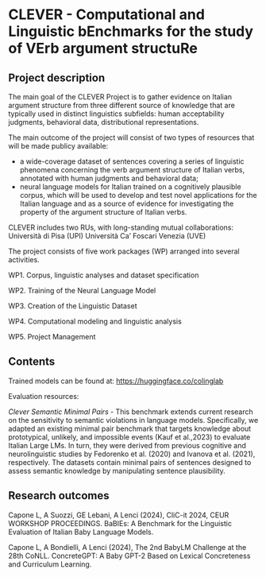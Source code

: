 # CLEVER - Computational and Linguistic bEnchmarks for the study of VErb argument structuRe 

## Project description
The main goal of the CLEVER Project is to gather evidence on Italian argument structure from three different source of knowledge that are typically used in distinct linguistics subfields: human acceptability judgments, behavioral data, distributional representations.

The main outcome of the project will consist of two types of resources that will be made publicy available: 

- a wide-coverage dataset of sentences covering a series of linguistic phenomena concerning the verb argument structure of Italian verbs, annotated with human judgments and behavioral data;
- neural language models for Italian trained on a cognitively plausible corpus, which will be used to develop and test novel applications for the Italian language and as a source of evidence for investigating the property of the argument structure of Italian verbs.

CLEVER includes two RUs, with long-standing mutual collaborations:
Università di Pisa (UPI)
Università Ca’ Foscari Venezia (UVE)



The project consists of five work packages (WP) arranged into several activities.

  WP1. Corpus, linguistic analyses and dataset specification

  WP2. Training of the Neural Language Model

  WP3. Creation of the Linguistic Dataset

  WP4. Computational modeling and linguistic analysis

  WP5. Project Management


## Contents
Trained models can be found at: https://huggingface.co/colinglab

Evaluation resources:

*Clever Semantic Minimal Pairs* - This benchmark extends current research on the sensitivity to semantic violations in language models. Specifically, we adapted an existing minimal pair benchmark that targets knowledge about prototypical, unlikely, and impossible events (Kauf et al.,2023) to evaluate Italian Large LMs. In turn, they were derived from previous cognitive and neurolinguistic studies by Fedorenko et al. (2020) and Ivanova et al. (2021), respectively. The datasets contain minimal pairs of sentences designed to assess semantic knowledge by manipulating sentence plausibility.


## Research outcomes
Capone L, A Suozzi, GE Lebani, A Lenci (2024), CliC-it 2024, CEUR WORKSHOP PROCEEDINGS.
BaBIEs: A Benchmark for the Linguistic Evaluation of Italian Baby Language Models.

Capone L, A Bondielli, A Lenci (2024), The 2nd BabyLM Challenge at the 28th CoNLL.
ConcreteGPT: A Baby GPT-2 Based on Lexical Concreteness and Curriculum Learning.
